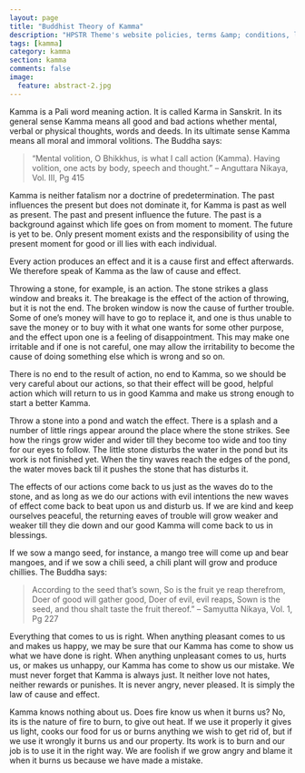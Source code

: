 ```yaml
---
layout: page
title: "Buddhist Theory of Kamma"
description: "HPSTR Theme's website policies, terms &amp; conditions, license, and other legal stuff you won't read."
tags: [kamma]
category: kamma
section: kamma
comments: false
image:
  feature: abstract-2.jpg
---
```


Kamma is a Pali word meaning action. It is called Karma in Sanskrit. In its general sense Kamma means all good and bad actions whether mental, verbal or physical thoughts, words and deeds. In its ultimate sense Kamma means all moral and immoral volitions. The Buddha says:

> “Mental volition, O Bhikkhus, is what I call action (Kamma). Having volition, one acts by body, speech and thought.” – Anguttara Nikaya, Vol. III, Pg 415

Kamma is neither fatalism nor a doctrine of predetermination. The past influences the present but does not dominate it, for Kamma is past as well as present. The past and present influence the future. The past is a background against which life goes on from moment to moment. The future is yet to be. Only present moment exists and the responsibility of using the present moment for good or ill lies with each individual.

Every action produces an effect and it is a cause first and effect afterwards. We therefore speak of Kamma as the law of cause and effect.

Throwing a  stone, for example, is an action. The stone strikes a glass window and breaks it. The breakage is the effect of the action of throwing, but it is not the end. The broken window is now the cause of further trouble. Some of one’s money will have to go to replace it, and one is thus unable to save the money or to buy with it what one wants for some other purpose, and the effect upon one is a feeling of disappointment. This may make one irritable and if one is not careful, one may allow the irritability to become the cause of doing something else which is wrong and so on.

There is no end to the result of action, no end to Kamma, so we should be very careful about our actions, so that their effect will be good, helpful action which will return to us in good Kamma and make us strong enough to start a better Kamma.

Throw a stone into a pond and watch the effect. There is a splash and a number of little rings appear around the place where the stone strikes. See how the rings grow wider and wider till they become too wide and too tiny for our eyes to follow. The little stone disturbs the water in the pond but its work is not finished yet. When the tiny waves reach the edges of the pond, the water moves back til it pushes the stone that has disturbs it.

The effects of our actions come back to us just as the waves do to the stone, and as long as we do our actions with evil intentions the new waves of effect come back to beat upon us and disturb us. If we are kind and keep ourselves peaceful, the returning eaves of trouble will grow weaker and weaker till they die down and our good Kamma will come back to us in blessings.

If we sow a mango seed, for instance, a mango tree will come up and bear mangoes, and if we sow a chili seed, a chili plant will grow and produce chillies. The Buddha says:

>According to the seed that’s sown, So is the fruit ye reap therefrom, Doer of good will gather good, Doer of evil, evil reaps, Sown is the seed, and thou shalt taste the fruit thereof.” – Samyutta Nikaya, Vol. 1, Pg 227

Everything that comes to us is right. When anything pleasant comes to us and makes us happy, we may be sure that our Kamma has come to show us what we have done is right. When anything unpleasant comes to us, hurts us, or makes us unhappy, our Kamma has come to show us our mistake. We must never forget that Kamma is always just. It neither love not hates, neither rewards or punishes. It is never angry, never pleased. It is simply the law of cause and effect.

Kamma knows nothing about us. Does fire know us when it burns us? No, its is the nature of fire to burn, to give out heat. If we use it properly it gives us light, cooks our food for us or burns anything we wish to get rid of, but if we use it wrongly it burns us and our property. Its work is to burn and our job is to use it in the right way. We are foolish if we grow angry and blame it when it burns us because we have made a mistake.
